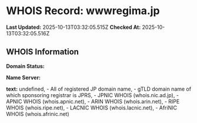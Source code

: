 # WHOIS Record: wwwregima.jp

**Last Updated:** 2025-10-13T03:32:05.515Z
**Checked At:** 2025-10-13T03:32:05.516Z

## WHOIS Information

**Domain Status:** 

**Name Server:** 

**text:** undefined, - All of registered JP domain name, - gTLD domain name of which sponsoring registrar is JPRS, - JPNIC WHOIS (whois.nic.ad.jp), - APNIC WHOIS (whois.apnic.net), - ARIN WHOIS (whois.arin.net), - RIPE WHOIS (whois.ripe.net), - LACNIC WHOIS (whois.lacnic.net), - AfriNIC WHOIS (whois.afrinic.net)


